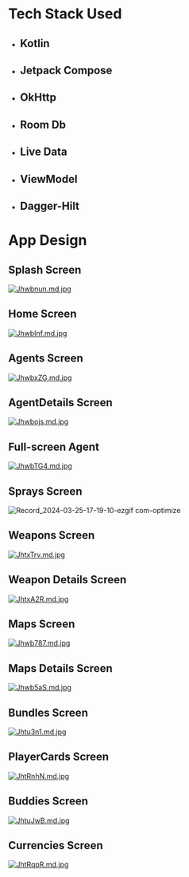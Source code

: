 # Tech Stack Used
* ## Kotlin
* ## Jetpack Compose
* ## OkHttp
* ## Room Db
* ## Live Data
* ## ViewModel
* ## Dagger-Hilt


# App Design

## Splash Screen 
[![Jhwbnun.md.jpg](https://iili.io/Jhwbnun.md.jpg)](https://freeimage.host/i/Jhwbnun)


## Home Screen
[![JhwbInf.md.jpg](https://iili.io/JhwbInf.md.jpg)](https://freeimage.host/i/JhwbInf)


## Agents Screen
[![JhwbxZG.md.jpg](https://iili.io/JhwbxZG.md.jpg)](https://freeimage.host/i/JhwbxZG)



## AgentDetails Screen
[![Jhwbojs.md.jpg](https://iili.io/Jhwbojs.md.jpg)](https://freeimage.host/i/Jhwbojs)


## Full-screen Agent
[![JhwbTG4.md.jpg](https://iili.io/JhwbTG4.md.jpg)](https://freeimage.host/i/JhwbTG4)


## Sprays Screen
![Record_2024-03-25-17-19-10-ezgif com-optimize](https://github.com/jasi381/ValoIntel/assets/60892009/8ee1e7df-4e73-4da4-97de-8772468e695b )


## Weapons Screen
[![JhtxTrv.md.jpg](https://iili.io/JhtxTrv.md.jpg)](https://freeimage.host/i/JhtxTrv)


## Weapon Details Screen
[![JhtxA2R.md.jpg](https://iili.io/JhtxA2R.md.jpg)](https://freeimage.host/i/JhtxA2R)


## Maps Screen
[![Jhwb787.md.jpg](https://iili.io/Jhwb787.md.jpg)](https://freeimage.host/i/Jhwb787)


## Maps Details Screen
[![Jhwb5aS.md.jpg](https://iili.io/Jhwb5aS.md.jpg)](https://freeimage.host/i/Jhwb5aS)


## Bundles Screen
[![Jhtu3n1.md.jpg](https://iili.io/Jhtu3n1.md.jpg)](https://freeimage.host/i/Jhtu3n1)


## PlayerCards Screen
[![JhtRnhN.md.jpg](https://iili.io/JhtRnhN.md.jpg)](https://freeimage.host/i/JhtRnhN)


## Buddies Screen
[![JhtuJwB.md.jpg](https://iili.io/JhtuJwB.md.jpg)](https://freeimage.host/i/JhtuJwB)


## Currencies Screen
[![JhtRqpR.md.jpg](https://iili.io/JhtRqpR.md.jpg)](https://freeimage.host/i/JhtRqpR)
